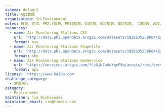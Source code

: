 ```yaml
---
schema: default
title: AQI数据
organization: SH-Environment
notes: 日期、时间、PM2.5指数、PM10指数、O3指数、SO2指数、NO2指数、 CO指数、AQI、质量评价、首要污染物
resources:
  - name: Air Monitoring Stations CSV
    url: 'http://data.phl.opendata.arcgis.com/datasets/1839b35258604422b0b520cbb668df0d_0.csv'
    format: csv
  - name: Air Monitoring Stations Shapefile
    url: 'http://data.phl.opendata.arcgis.com/datasets/1839b35258604422b0b520cbb668df0d_0.zip'
    format: shp
  - name: Air Monitoring Stations GeoService
    url: 'https://services.arcgis.com/fLeGjb7u4uXqeF9q/arcgis/rest/services/Air_Monitoring_Stations/FeatureServer/0/query'
    format: api
license: 'https://www.baidu.com'
challenge_category: 
  - 健康医疗
category:
  - Environment
maintainer: Tim Wisniewski
maintainer_email: tim@timwis.com
---
```

